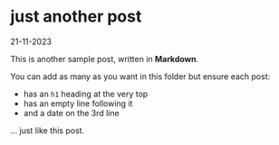# just another post

21-11-2023

This is another sample post, written in **Markdown**.

You can add as many as you want in this folder but ensure each post:

- has an `h1` heading at the very top
- has an empty line following it
- and a date on the 3rd line

... just like this post.
